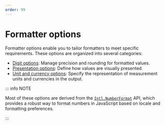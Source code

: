 ```yaml
---
order: 99
---
```


# Formatter options

Formatter options enable you to tailor formatters to meet specific requirements. These options are organized into several categories:

- [Digit options](digit-options.md): Manage precision and rounding for formatted values.
- [Presentation options](presentation-options.md): Define how values are visually presented.
- [Unit and currency options](unit-and-currency-options.md): Specify the representation of measurement units and currencies in the output.

::: info NOTE

Most of these options are derived from the [`Intl.NumberFormat`](https://developer.mozilla.org/en-US/docs/Web/JavaScript/Reference/Global_Objects/Intl/NumberFormat/NumberFormat) API, which provides a robust way to format numbers in JavaScript based on locale and formatting preferences.

:::

